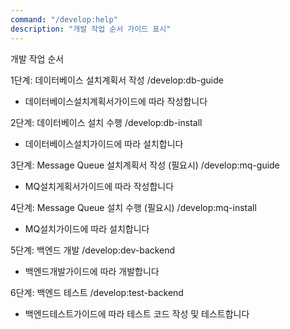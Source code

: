 ```yaml
---
command: "/develop:help"
description: "개발 작업 순서 가이드 표시"
---
```


개발 작업 순서

1단계: 데이터베이스 설치계획서 작성
/develop:db-guide
- 데이터베이스설치계획서가이드에 따라 작성합니다

2단계: 데이터베이스 설치 수행
/develop:db-install
- 데이터베이스설치가이드에 따라 설치합니다

3단계: Message Queue 설치계획서 작성 (필요시)
/develop:mq-guide
- MQ설치게획서가이드에 따라 작성합니다

4단계: Message Queue 설치 수행 (필요시)
/develop:mq-install
- MQ설치가이드에 따라 설치합니다

5단계: 백엔드 개발
/develop:dev-backend
- 백엔드개발가이드에 따라 개발합니다

6단계: 백엔드 테스트
/develop:test-backend
- 백엔드테스트가이드에 따라 테스트 코드 작성 및 테스트합니다